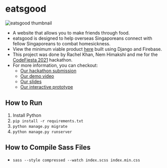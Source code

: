 # eatsgood
![eatsgood thumbnail](https://challengepost-s3-challengepost.netdna-ssl.com/photos/production/software_photos/001/582/163/datas/original.png)
- A website that allows you to make friends through food.
- eatsgood is designed to help overseas Singaporeans connect with fellow Singaporeans to combat homesickness.
- View the minimum viable product [here](https://eatsgood.herokuapp.com/) built using Django and Firebase.
- This project was done by Rachel Khan, Nem Himakshi and me for the [CodeFiesta 2021](https://codefiesta.sg/) hackathon.
- For more information, you can checkout:
  - [Our hackathon submission](https://devpost.com/software/eatsgood)
  - [Our demo video](https://www.youtube.com/watch?v=c28_cuVBFHw)
  - [Our slides](https://drive.google.com/file/d/11dfTzlD_OaFeg8ywv8Fz2HFht5Aqa-ln/view?usp=sharing)
  - [Our interactive prototype](https://www.figma.com/proto/qxhsQmoZxJ9aXiiZOfzerJ/eatsgood?node-id=38%3A5&scaling=scale-down&page-id=34%3A2)

## How to Run
1. Install Python
2. `pip install -r requirements.txt`
3. `python manage.py migrate`
4. `python manage.py runserver`

## How to Compile Sass Files
- `sass --style compressed --watch index.scss index.min.css`
